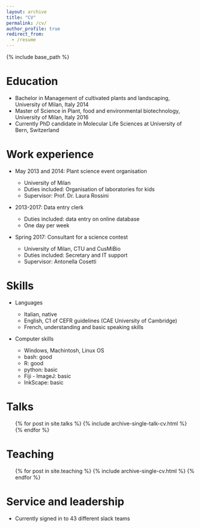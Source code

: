 ```yaml
---
layout: archive
title: "CV"
permalink: /cv/
author_profile: true
redirect_from:
  - /resume
---
```


{% include base_path %}

Education
======
* Bachelor in Management of cultivated plants and landscaping, University of Milan, Italy 2014
* Master of Science in Plant, food and environmental biotechnology, University of Milan, Italy 2016
* Currently PhD candidate in Molecular Life Sciences at University of Bern, Switzerland

Work experience
======
* May 2013 and 2014: Plant science event organisation
  * University of Milan
  * Duties included: Organisation of laboratories for kids
  * Supervisor: Prof. Dr. Laura Rossini
  
* 2013-2017: Data entry clerk
  * Duties included: data entry on online database
  * One day per week
  
* Spring 2017: Consultant for a science contest
  * University of Milan, CTU and CusMiBio
  * Duties included: Secretary and IT support
  * Supervisor: Antonella Cosetti


Skills
======
* Languages
  * Italian, native
  * English, C1 of CEFR guidelines (CAE University of Cambridge)
  * French, understanding and basic speaking skills
  
* Computer skills
  * Windows, Machintosh, Linux OS
  * bash: good
  * R: good
  * python: basic
  * Fiji - ImageJ: basic
  * InkScape: basic

<!--Publications
======
  <ul>{% for post in site.publications %}
    {% include archive-single-cv.html %}
  {% endfor %}</ul>
  -->
Talks
======
  <ul>{% for post in site.talks %}
    {% include archive-single-talk-cv.html %}
  {% endfor %}</ul>
  
Teaching
======
  <ul>{% for post in site.teaching %}
    {% include archive-single-cv.html %}
  {% endfor %}</ul>
  
Service and leadership
======
* Currently signed in to 43 different slack teams
